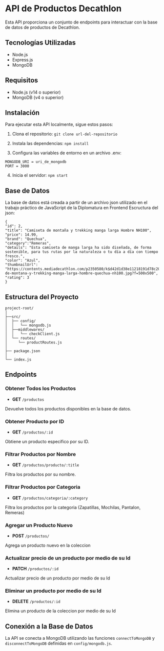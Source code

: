 # API de Productos Decathlon

Esta API proporciona un conjunto de endpoints para interactuar con la base de datos de productos de Decathlon.

## Tecnologías Utilizadas

- Node.js
- Express.js
- MongoDB

## Requisitos

- Node.js (v14 o superior)
- MongoDB (v4 o superior)

## Instalación

Para ejecutar esta API localmente, sigue estos pasos:

1. Clona el repositorio:
   `git clone url-del-repositorio`

2. Instala las dependencias:
   `npm install`

3. Configura las variables de entorno en un archivo .env:

```
MONGODB_URI = uri_de_mongodb
PORT = 3000
```

4. Inicia el servidor:
   `npm start`

## Base de Datos

La base de datos está creada a partir de un archivo json utilizado en el trabajo práctico de JavaScript de la Diplomatura en Frontend
Escructura del json:

```
{
"id": 2,
"title": "Camiseta de montaña y trekking manga larga Hombre NH100",
"price": 14.99,
"brand": "Quechua",
"category":"Remeras",
"details": "Esta camiseta de manga larga ha sido diseñada, de forma sostenible, para tus rutas por la naturaleza o tu día a día con tiempo fresco.",
"color": "Azul",
"thumbnailUrl": "https://contents.mediadecathlon.com/p2350580/k$d42d1d38e11218191d78c205941e3dc8/sq/camiseta-de-montana-y-trekking-manga-larga-hombre-quechua-nh100.jpg?f=500x500",
"rating": 3
}
```

## Estructura del Proyecto

```
project-root/
│
├──src/
│  ├── config/
│  │   └── mongodb.js
│  ├──middlewares/
│  │   └── checkClient.js
│  └── routes/
│     └── productRoutes.js
│
├── package.json
│
└── index.js
```

## Endpoints

### Obtener Todos los Productos

- **GET** `/productos`

Devuelve todos los productos disponibles en la base de datos.

### Obtener Producto por ID

- **GET** `/productos/:id`

Obtiene un producto específico por su ID.

### Filtrar Productos por Nombre

- **GET** `/productos/producto/:title`

Filtra los productos por su nombre.

### Filtrar Productos por Categoria

- **GET** `/productos/categoria/:category`

Filtra los productos por la categoria (Zapatillas, Mochilas, Pantalon, Remeras)

### Agregar un Producto Nuevo

- **POST** `/productos/`

Agrega un producto nuevo en la coleccion

### Actualizar precio de un producto por medio de su Id

- **PATCH** `/productos/:id`

Actualizar precio de un producto por medio de su Id

### Eliminar un producto por medio de su Id

- **DELETE** `/productos/:id`

Elimina un producto de la coleccion por medio de su Id

## Conexión a la Base de Datos

La API se conecta a MongoDB utilizando las funciones `connectToMongoDB` y `disconnectToMongoDB` definidas en `config/mongodb.js`.
